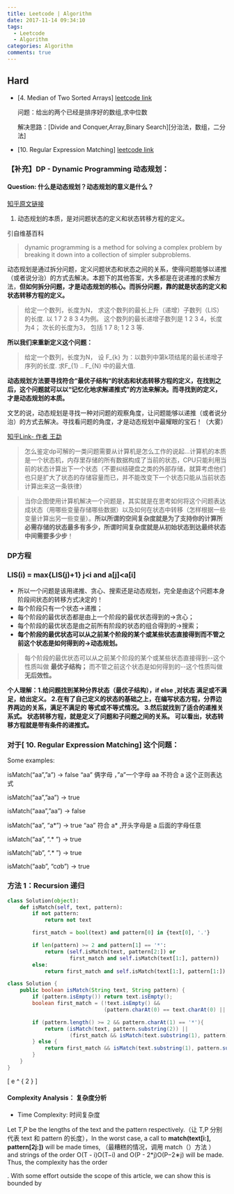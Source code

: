 ```yaml
---
title: Leetcode | Algorithm
date: 2017-11-14 09:34:10
tags:
  - Leetcode
  - Algorithm
categories: Algorithm
comments: true
---
```


## Hard
- [4. Median of Two Sorted Arrays]
[leetcode link](https://leetcode.com/problems/median-of-two-sorted-arrays/description/ )

  问题：给出的两个已经是排序好的数组,求中位数

  解决思路：[Divide and Conquer,Array,Binary Search][分治法，数组，二分法]
- [10. Regular Expression Matching] [leetcode link](https://leetcode.com/problems/regular-expression-matching/ )

### 【补充】DP - Dynamic Programming 动态规划：

#### Question: 什么是动态规划？动态规划的意义是什么？
[知乎原文链接](https://www.zhihu.com/question/23995189)

1. 动态规划的本质，是对问题状态的定义和状态转移方程的定义。

引自维基百科
>dynamic programming is a method for solving a complex problem by breaking it down into a collection of simpler subproblems.

动态规划是通过拆分问题，定义问题状态和状态之间的关系，使得问题能够以递推（或者说分治）的方式去解决。本题下的其他答案，大多都是在说递推的求解方法，**但如何拆分问题，才是动态规划的核心。而拆分问题，靠的就是状态的定义和状态转移方程的定义。**

>给定一个数列，长度为N，
求这个数列的最长上升（递增）子数列（LIS）的长度.
以 1 7 2 8 3 4为例。
>这个数列的最长递增子数列是 1 2 3 4，长度为4；
>次长的长度为3， 包括 1 7 8; 1 2 3 等.

**所以我们来重新定义这个问题：**

>给定一个数列，长度为N，
>设 F_{k} 为：以数列中第k项结尾的最长递增子序列的长度.
>求F_{1} .. F_{N} 中的最大值.

**动态规划方法要寻找符合“最优子结构“的状态和状态转移方程的定义，在找到之后，这个问题就可以以“记忆化地求解递推式”的方法来解决。而寻找到的定义，才是动态规划的本质。**

文艺的说，动态规划是寻找一种对问题的观察角度，让问题能够以递推（或者说分治）的方式去解决。寻找看问题的角度，才是动态规划中最耀眼的宝石！（大雾）

[知乎Link- 作者 王勐](https://www.zhihu.com/question/23995189/answer/35429905)

>怎么鉴定dp可解的一类问题需要从计算机是怎么工作的说起…计算机的本质是一个状态机，内存里存储的所有数据构成了当前的状态，CPU只能利用当前的状态计算出下一个状态（不要纠结硬盘之类的外部存储，就算考虑他们也只是扩大了状态的存储容量而已，并不能改变下一个状态只能从当前状态计算出来这一条铁律）

>当你企图使用计算机解决一个问题是，其实就是在思考如何将这个问题表达成状态（用哪些变量存储哪些数据）以及如何在状态中转移（怎样根据一些变量计算出另一些变量）。**所以所谓的空间复杂度就是为了支持你的计算所必需存储的状态最多有多少，所谓时间复杂度就是从初始状态到达最终状态中间需要多少步**！

### DP方程

### LIS(i) = max{LIS(j)+1} j<i and a[j]<a[i]

- 所以一个问题是该用递推、贪心、搜索还是动态规划，完全是由这个问题本身阶段间状态的转移方式决定的！
- 每个阶段只有一个状态->递推；
- 每个阶段的最优状态都是由上一个阶段的最优状态得到的->贪心；
- 每个阶段的最优状态是由之前所有阶段的状态的组合得到的->搜索；
- **每个阶段的最优状态可以从之前某个阶段的某个或某些状态直接得到而不管之前这个状态是如何得到的->动态规划。**

>每个阶段的最优状态可以从之前某个阶段的某个或某些状态直接得到--这个性质叫做 **最优子结构；**
>而不管之前这个状态是如何得到的--这个性质叫做 **无后效性。**


**个人理解：1.给问题找到某种分界状态（最优子结构），if else ,对状态 满足或不满足，给出定义。
2.在有了自己定义的状态的基础之上，在编写状态方程，分界边界两边的关系，满足不满足的 等式或不等式情况。
3.然后就找到了适合的递推关系式。
状态转移方程，就是定义了问题和子问题之间的关系。
可以看出，状态转移方程就是带有条件的递推式。**


### 对于[ 10. Regular Expression Matching] 这个问题：

Some examples:

isMatch(“aa”,”a”) → false “aa” 俩字母 ，”a”一个字母
 aa 不符合 a 这个正则表达式

isMatch(“aa”,”aa”) → true

isMatch(“aaa”,”aa”) → false

isMatch(“aa”, “a*”) → true “aa” 符合 a* ,开头字母是 a 后面的字母任意

isMatch(“aa”, “.* ”) → true

isMatch(“ab”, “.* ”) → true

isMatch(“aab”, “c*a*b”) → true

### 方法 1：Recursion 递归

```python
class Solution(object):
    def isMatch(self, text, pattern):
        if not pattern:
            return not text

        first_match = bool(text) and pattern[0] in {text[0], '.'}

        if len(pattern) >= 2 and pattern[1] == '*':
            return (self.isMatch(text, pattern[2:]) or
                    first_match and self.isMatch(text[1:], pattern))
        else:
            return first_match and self.isMatch(text[1:], pattern[1:])
```

```java
class Solution {
    public boolean isMatch(String text, String pattern) {
        if (pattern.isEmpty()) return text.isEmpty();
        boolean first_match = (!text.isEmpty() &&
                               (pattern.charAt(0) == text.charAt(0) || pattern.charAt(0) == '.'));

        if (pattern.length() >= 2 && pattern.charAt(1) == '*'){
            return (isMatch(text, pattern.substring(2)) ||
                    (first_match && isMatch(text.substring(1), pattern)));
        } else {
            return first_match && isMatch(text.substring(1), pattern.substring(1));
        }
    }
}
```

\[
e ^ { 2 }
\]

#### Complexity Analysis： 复杂度分析

  + Time Complexity: 时间复杂度

  Let T,P be the lengths of the text and the pattern respectively.（让 T,P 分别代表 text 和 pattern 的长度），In the worst case, a call to **match(text[i:], pattern[2j:])** will be made  times, （最糟糕的情况，调用 match（）方法 ）
 and strings of the order O(T - i)O(T−i) and O(P - 2*j)O(P−2∗j)
will be made. Thus, the complexity has the order

. With some effort outside the scope of this article,
we can show this is bounded by
